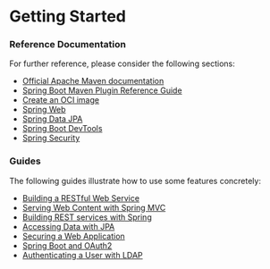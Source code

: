 # Getting Started

### Reference Documentation
For further reference, please consider the following sections:

* [Official Apache Maven documentation](https://maven.apache.org/guides/index.html)
* [Spring Boot Maven Plugin Reference Guide](https://docs.spring.io/spring-boot/docs/2.7.0-M3/maven-plugin/reference/html/)
* [Create an OCI image](https://docs.spring.io/spring-boot/docs/2.7.0-M3/maven-plugin/reference/html/#build-image)
* [Spring Web](https://docs.spring.io/spring-boot/docs/2.7.0-M3/reference/htmlsingle/#boot-features-developing-web-applications)
* [Spring Data JPA](https://docs.spring.io/spring-boot/docs/2.7.0-M3/reference/htmlsingle/#boot-features-jpa-and-spring-data)
* [Spring Boot DevTools](https://docs.spring.io/spring-boot/docs/2.7.0-M3/reference/htmlsingle/#using-boot-devtools)
* [Spring Security](https://docs.spring.io/spring-boot/docs/2.7.0-M3/reference/htmlsingle/#boot-features-security)

### Guides
The following guides illustrate how to use some features concretely:

* [Building a RESTful Web Service](https://spring.io/guides/gs/rest-service/)
* [Serving Web Content with Spring MVC](https://spring.io/guides/gs/serving-web-content/)
* [Building REST services with Spring](https://spring.io/guides/tutorials/bookmarks/)
* [Accessing Data with JPA](https://spring.io/guides/gs/accessing-data-jpa/)
* [Securing a Web Application](https://spring.io/guides/gs/securing-web/)
* [Spring Boot and OAuth2](https://spring.io/guides/tutorials/spring-boot-oauth2/)
* [Authenticating a User with LDAP](https://spring.io/guides/gs/authenticating-ldap/)

